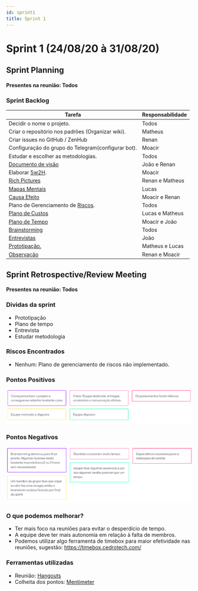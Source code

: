 ```yaml
---
id: sprint1
title: Sprint 1
---
```


# Sprint 1 (24/08/20 à 31/08/20)


## Sprint Planning
#### Presentes na reunião: Todos

###  Sprint Backlog

|Tarefa|Responsabilidade|
|---|----|
| Decidir o nome o projeto.|Todos|
| Criar o repositório nos padrões (Organizar wiki).| Matheus|
| Criar issues no GitHub / ZenHub| Renan|
| Configuração do grupo do Telegram(configurar bot).|Moacir|
| Estudar e escolher as metodologias.| Todos|
| [Documento de visão](https://github.com/UnBArqDsw/2020.1_G7_TCM/blob/master/docs/base/documento_de_visao.md) |João e Renan|
| Elaborar [5w2H](https://github.com/UnBArqDsw/2020.1_G7_TCM/blob/master/docs/base/5w2h.md).| Moacir|
| [Rich Pictures](https://github.com/UnBArqDsw/2020.1_G7_TCM/blob/master/docs/base/rich_picture.md)| Renan e Matheus|
| [Mapas Mentais](https://github.com/UnBArqDsw/2020.1_G7_TCM/blob/master/docs/base/mapa_mental.md) |Lucas|
| [Causa Efeito](https://github.com/UnBArqDsw/2020.1_G7_TCM/blob/master/docs/base/causa_e_efeito.md) |Moacir e Renan|
| Plano de Gerenciamento de [Riscos](https://github.com/UnBArqDsw/2020.1_G7_TCM/blob/master/docs/base/plano_de_gerencia_de_risco.md).|Todos|
| [Plano de Custos](https://github.com/UnBArqDsw/2020.1_G7_TCM/blob/master/docs/base/plano_de_gerenciamento_de_custo.md) |Lucas e Matheus|
| [Plano de Tempo](https://github.com/UnBArqDsw/2020.1_G7_TCM/blob/master/docs/base/Gerenciamento_Cronograma.md) |Moacir e João|
|[Brainstorming](https://github.com/UnBArqDsw/2020.1_G7_TCM/blob/master/docs/base/Brainstorm.md) |Todos|
|[Entrevistas](https://github.com/UnBArqDsw/2020.1_G7_TCM/blob/master/docs/base/entrevista.md) |João|
|[Prototipação.](https://github.com/UnBArqDsw/2020.1_G7_TCM/blob/master/docs/base/prototipo_alta_fidelidade.md) |Matheus e Lucas|
|[Observação](https://github.com/UnBArqDsw/2020.1_G7_TCM/blob/master/docs/base/observacao.md) |Renan e Moacir|

## Sprint Retrospective/Review Meeting

#### Presentes na reunião: Todos

### Dividas da sprint
- Prototipação
- Plano de tempo
- Entrevista
- Estudar metodologia

### Riscos Encontrados

- Nenhum: Plano de gerenciamento de riscos não implementado.


### Pontos Positivos

![pontos positivos](../assets/Sprints/S1-positivos.png)

### Pontos Negativos

![pontos negativos](../assets/Sprints/S1-negativos.png)

### O que podemos melhorar?
- Ter mais foco na reuniões para evitar o desperdício de tempo.
- A equipe deve ter mais autonomia em relação à falta de membros.
- Podemos utilizar algo ferramenta de timebox para maior efetividade nas reuniões, sugestão: https://timebox.cedrotech.com/


### Ferramentas utilizadas

- Reunião: [Hangouts](https://hangouts.google.com/)
- Colheita dos pontos: [Mentimeter](https://www.mentimeter.com/)




